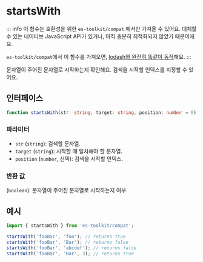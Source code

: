 # startsWith

::: info
이 함수는 호환성을 위한 `es-toolkit/compat` 에서만 가져올 수 있어요. 대체할 수 있는 네이티브 JavaScript API가 있거나, 아직 충분히 최적화되지 않았기 때문이에요.

`es-toolkit/compat`에서 이 함수를 가져오면, [lodash와 완전히 똑같이 동작](../../../compatibility.md)해요.
:::

문자열이 주어진 문자열로 시작하는지 확인해요. 검색을 시작할 인덱스를 지정할 수 있어요.

## 인터페이스

```typescript
function startsWith(str: string, target: string, position: number = 0): boolean;
```

### 파라미터

- `str` (`string`): 검색할 문자열.
- `target` (`string`): 시작할 때 일치해야 할 문자열.
- `position` (`number`, 선택): 검색을 시작할 인덱스.

### 반환 값

(`boolean`): 문자열이 주어진 문자열로 시작하는지 여부.

## 예시

```typescript
import { startsWith } from 'es-toolkit/compat';

startsWith('fooBar', 'foo'); // returns true
startsWith('fooBar', 'Bar'); // returns false
startsWith('fooBar', 'abcdef'); // returns false
startsWith('fooBar', 'Bar', 3); // returns true
```
